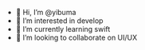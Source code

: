 - 👋 Hi, I’m @yibuma
- 👀 I’m interested in develop
- 🌱 I’m currently learning swift
- 💞️ I’m looking to collaborate on UI/UX

<!---
yibuma/yibuma is a ✨ special ✨ repository because its `README.md` (this file) appears on your GitHub profile.
You can click the Preview link to take a look at your changes.
--->
